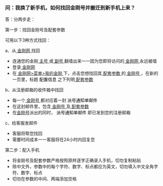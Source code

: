 ### 问：我换了新手机，如何找回金刚号并搬迁到新手机上来？
答：分两步走：

第一步：找回金刚号及配套参数

可用以下3种方式找回：

a、从[ 金刚网 ](https://www.atozitpro.net/zh/)找回

- 连通您的金刚[ 主号 ](https://a2zitpro.github.io/web/主号)或[ 副号 ](https://a2zitpro.github.io/web/副号)翻墙出来一一因为您即将访问的[ 金刚网 ](https://www.atozitpro.net/zh/)永远被墙
- 登录[ 金刚网 ](https://www.atozitpro.net/zh/)
- 在[ 金刚网>菜单>我的金刚 ](https://www.atozitpro.net/zh/my-account/)下，点击您想找回其[ 配套参数 ](https://a2zitpro.github.io/web/金刚号的配套参数)的[ 金刚号 ](https://a2zitpro.github.io/web/金刚号)，在新的一页里，标题<font color="black"> 配置信息 </font>之下列明[ 配套参数 ](https://a2zitpro.github.io/web/金刚号的配套参数)

b、从注册邮箱的收件箱中找回

- 每一个[ 金刚号 ](https://a2zitpro.github.io/web/金刚号)都对应着一封<font color="black"> 派号通知单邮件 </font>
- 在这封邮件里，包含[ 金刚号 ](https://a2zitpro.github.io/web/金刚号)及[ 配套参数 ](https://a2zitpro.github.io/web/金刚号的配套参数)
- 在[金刚号](https://a2zitpro.github.io/web/金刚号)派出的同时，<font color="black"> 派号通知单邮件 </font>即已发到您的注册邮箱

c、给客服发邮件

- 客服将帮您找回
- 需要时间成本一一客服将在24小时内回复您


第二步：配入手机
- 将金刚号及配套参数严格按照原样逐字正确录入手机，切勿复制粘贴
- 除中文外，参数中的每个字符、数字、标点都应为英文，切勿填入中文全角字符、数字、标点
- 切勿在参数的中间、两端添加空格
